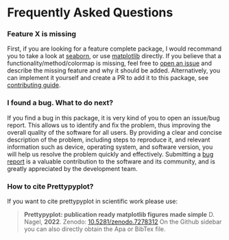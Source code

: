 # Frequently Asked Questions

### Feature X is missing
First, if you are looking for a feature complete package, I would recommand you to take a look at [seaborn](https://seaborn.pydata.org/), or use [matplotlib](https://matplotlib.or) directly. If you believe that a functionality/method/colormap is missing, feel free to [open an issue](https://github.com/braniii/prettypyplot/issues) and describe the missing feature and why it should be added. Alternatively, you can implement it yourself and create a PR to add it to this package, see [contributing guide](../contributing).


### I found a bug. What to do next?
If you find a bug in this package, it is very kind of you to open an issue/bug report. This allows us to identify and fix the problem, thus improving the overall quality of the software for all users. By providing a clear and concise description of the problem, including steps to reproduce it, and relevant information such as device, operating system, and software version, you will help us resolve the problem quickly and effectively. Submitting a [bug report](https://github.com/braniii/prettypyplot/issues) is a valuable contribution to the software and its community, and is greatly appreciated by the development team.

### How to cite Prettypyplot?
If you want to cite prettypyplot in scientific work please use:
> **Prettypyplot: publication ready matplotlib figures made simple**
> D. Nagel, **2022**. Zenodo:
> [10.5281/zenodo.7278312](https://doi.org/10.5281/zenodo.7278312)
On the Github sidebar you can also directly obtain the Apa or BibTex file.
